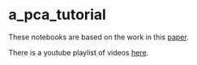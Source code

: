 # a_pca_tutorial

These notebooks are based on the work in this [paper](https://arxiv.org/abs/1404.1100).

There is a youtube playlist of videos [here](https://www.youtube.com/playlist?list=PLR3z_fOlGTXKupceaKFLD_M6gRLrAqPMR).

